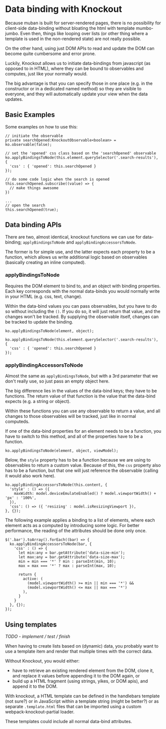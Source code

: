 # Data binding with Knockout

Because muban is built for server-rendered pages, there is no possibility for client-side
data-binding without bloating the html with template mumbo-jumbo. Even then, things like looping
over lists (or other thing where a template is used in the non-rendered state) are not really
possible.

On the other hand, using just DOM APIs to read and update the DOM can become quite cumbersome and
error prone.

Luckily, Knockout allows us to initiate data-bindings from javascript (as opposed to in HTML), where
they can be bound to observables and computes, just like your normally would.

The big advantage is that you can specify those in one place (e.g. in the constructor or in a
dedicated named method) so they are visible to everyone, and they will automatically update your
view when the data updates.

## Basic Examples

Some examples on how to use this:

```
// initiate the observable
private searchOpened:KnockoutObservable<boolean> = ko.observable(false);

// set the 'opened' css class based on the 'searchOpened' observable
ko.applyBindingsToNode(this.element.querySelector('.search-results'), {
  'css' : { 'opened': this.searchOpened }
});

// do some code logic when the search is opened
this.searchOpened.subscribe((value) => {
  // make things awesome
})

...
// open the search
this.searchOpened(true);
```

## Data binding APIs

There are two, almost identical, knockout functions we can use for data-binding;
`applyBindingsToNode` and `applyBindingAccessorsToNode`.

The former is for simple use, and the latter expects each property to be a function, which allows us
write additional logic based on observables (basically creating an inline computed).

### applyBindingsToNode

Requires the DOM element to bind to, and an object with binding properties. Each key corresponds
with the normal data-binds you would normally write in your HTML (e.g. css, text, change).

Within the data-bind values you can pass observables, but you have to do so without including the
`()`. If you do so, it will just return that value, and the changes won't be tracked. By supplying
the observable itself, changes can be tracked to update the binding.

```
ko.applyBindingsToNode(element, object);
```

```
ko.applyBindingsToNode(this.element.querySelector('.search-results'), {
  'css' : { 'opened': this.searchOpened }
});
```

### applyBindingAccessorsToNode

Almost the same as `applyBindingsToNode`, but with a 3rd parameter that we don't really use, so just
pass an empty object here.

The big difference lies in the values of the data-bind keys; they have to be functions. The return
value of that function is the value that the data-bind expects (e.g. a string or object).

Within these functions you can use any observable to return a value, and all changes to those
observables will be tracked, just like in normal computeds.

If one of the data-bind properties for an element needs to be a function, you have to switch to this
method, and all of the properties have to be a function.

```
ko.applyBindingsToNode(element, object, viewModel);
```

Below, the `style` property has to be a function because we are using to observables to return a
custom value. Because of this, the `css` property also has to be a function, but that one will just
reference the observable (calling it would also work here).

```
ko.applyBindingAccessorsToNode(this.content, {
  'style' : () => ({
    maxWidth: model.deviceEmulateEnabled() ? model.viewportWidth() + 'px' : '100%',
  }),
  'css': () => ({ 'resizing' : model.isResizingViewport }),
}, {});
```

The following example applies a binding to a list of elements, where each element acts as a computed
by introducing some logic. For better performance, the reading of the attributes should be done only
once.

```
$('.bar').toArray().forEach((bar) => {
  ko.applyBindingAccessorsToNode(bar, {
    'css' : () => {
      let min:any = bar.getAttribute('data-size-min');
      let max:any = bar.getAttribute('data-size-max');
      min = min === '*' ? min : parseInt(min, 10);
      max = max === '*' ? max : parseInt(max, 10);

      return {
        active: (
          (model.viewportWidth() >= min || min === '*') &&
          (model.viewportWidth() <= max || max === '*')
        ),
      }
    }
  }, {});
});
```

## Using templates

_TODO - implement / test / finish_

When having to create lists based on (dynamic) data, you probably want to use a template item and
render that multiple times with the correct data.

Without Knockout, you would either:

* have to retrieve an existing rendered element from the DOM, clone it, and replace it values before
  appending it to the DOM again, or
* build up a HTML fragment (using strings, yikes, or DOM apis), and append it to the DOM.

With knockout, a HTML template can be defined in the handlebars template (not sure?) or in
JavaScript within a template string (might be better?) or as separate `.template.html` files that
can be imported using a custom webpack-knockout-partial loader.

These templates could include all normal data-bind attributes.
